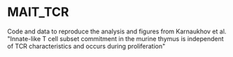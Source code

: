 # MAIT_TCR
Code and data to reproduce the analysis and figures from Karnaukhov et al. "Innate-like T cell subset commitment in the murine thymus is independent of TCR characteristics and occurs during proliferation"
